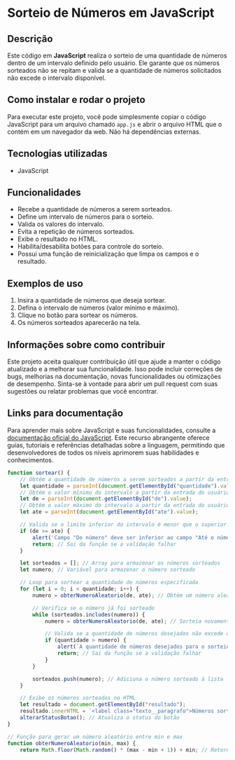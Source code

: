 # Sorteio de Números em JavaScript

## Descrição
Este código em **JavaScript** realiza o sorteio de uma quantidade de números dentro de um intervalo definido pelo usuário. Ele garante que os números sorteados não se repitam e valida se a quantidade de números solicitados não excede o intervalo disponível.

## Como instalar e rodar o projeto
Para executar este projeto, você pode simplesmente copiar o código JavaScript para um arquivo chamado `app.js` e abrir o arquivo HTML que o contém em um navegador da web. Não há dependências externas.

## Tecnologias utilizadas
- JavaScript

## Funcionalidades
- Recebe a quantidade de números a serem sorteados.
- Define um intervalo de números para o sorteio.
- Valida os valores do intervalo.
- Evita a repetição de números sorteados.
- Exibe o resultado no HTML.
- Habilita/desabilita botões para controle do sorteio.
- Possui uma função de reinicialização que limpa os campos e o resultado.

## Exemplos de uso
1. Insira a quantidade de números que deseja sortear.
2. Defina o intervalo de números (valor mínimo e máximo).
3. Clique no botão para sortear os números.
4. Os números sorteados aparecerão na tela.

## Informações sobre como contribuir
Este projeto aceita qualquer contribuição útil que ajude a manter o código atualizado e a melhorar sua funcionalidade. Isso pode incluir correções de bugs, melhorias na documentação, novas funcionalidades ou otimizações de desempenho. Sinta-se à vontade para abrir um pull request com suas sugestões ou relatar problemas que você encontrar.

## Links para documentação
Para aprender mais sobre JavaScript e suas funcionalidades, consulte a [documentação oficial do JavaScript](https://developer.mozilla.org/pt-BR/docs/Web/JavaScript). Este recurso abrangente oferece guias, tutoriais e referências detalhadas sobre a linguagem, permitindo que desenvolvedores de todos os níveis aprimorem suas habilidades e conhecimentos.


```javascript
function sortear() {              
    // Obtém a quantidade de números a serem sorteados a partir da entrada do usuário
    let quantidade = parseInt(document.getElementById("quantidade").value); 
    // Obtém o valor mínimo do intervalo a partir da entrada do usuário
    let de = parseInt(document.getElementById("de").value);  
    // Obtém o valor máximo do intervalo a partir da entrada do usuário
    let ate = parseInt(document.getElementById("ate").value); 

    // Valida se o limite inferior do intervalo é menor que o superior
    if (de >= ate) {   
        alert('Campo "Do número" deve ser inferior ao campo "Até o número". Verifique!');
        return; // Sai da função se a validação falhar
    }

    let sorteados = []; // Array para armazenar os números sorteados
    let numero; // Variável para armazenar o número sorteado

    // Loop para sortear a quantidade de números especificada
    for (let i = 0; i < quantidade; i++) {  
        numero = obterNumeroAleatorio(de, ate); // Obtém um número aleatório no intervalo

        // Verifica se o número já foi sorteado
        while (sorteados.includes(numero)) {  
            numero = obterNumeroAleatorio(de, ate); // Sorteia novamente se o número já foi sorteado

            // Valida se a quantidade de números desejados não excede o intervalo disponível
            if (quantidade > numero) { 
                alert(`A quantidade de números desejados para o sorteio não pode ser superior à quantidade de números no intervalo ${de} até ${ate} `);
                return; // Sai da função se a validação falhar
            }
        }

        sorteados.push(numero); // Adiciona o número sorteado à lista
    }

    // Exibe os números sorteados no HTML
    let resultado = document.getElementById("resultado");
    resultado.innerHTML = `<label class="texto__paragrafo">Números sorteados: ${sorteados.join(", ")}</label>`;  
    alterarStatusBotao(); // Atualiza o status do botão
}

// Função para gerar um número aleatório entre min e max
function obterNumeroAleatorio(min, max) {  
    return Math.floor(Math.random() * (max - min + 1)) + min; // Retorna um número inteiro aleatór

      
